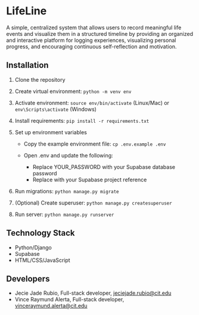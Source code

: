 # LifeLine
A simple, centralized system that allows users to record meaningful life events and visualize them in a structured timeline by providing
an organized and interactive platform for logging experiences, visualizing personal progress, and encouraging continuous self-reflection and motivation.
## Installation
1. Clone the repository
2. Create virtual environment: `python -m venv env`
3. Activate environment: `source env/bin/activate` (Linux/Mac) or `env\Scripts\activate` 
(Windows)
4. Install requirements: `pip install -r requirements.txt`
5. Set up environment variables
     - Copy the example environment file: `cp .env.example .env`
     - Open .env and update the following:
       
        - Replace YOUR_PASSWORD with your Supabase database password
        - Replace <project-ref> with your Supabase project reference
       
7. Run migrations: `python manage.py migrate`
8. (Optional) Create superuser: `python manage.py createsuperuser`
9. Run server: `python manage.py runserver`
## Technology Stack
- Python/Django
- Supabase
- HTML/CSS/JavaScript
## Developers
- Jecie Jade Rubio, Full-stack developer, jeciejade.rubio@cit.edu
- Vince Raymund Alerta, Full-stack developer, vinceraymund.alerta@cit.edu
